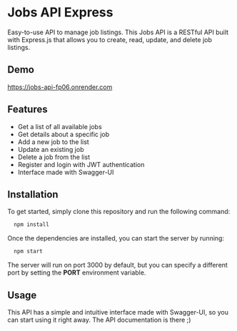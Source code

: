 # Jobs API Express

Easy-to-use API to manage job listings. This Jobs API is a RESTful API built with Express.js that allows you to create, read, update, and delete job listings.

## Demo

https://jobs-api-fp06.onrender.com

## Features

- Get a list of all available jobs
- Get details about a specific job
- Add a new job to the list
- Update an existing job
- Delete a job from the list
- Register and login with JWT authentication
- Interface made with Swagger-UI

## Installation

To get started, simply clone this repository and run the following command:

```bash
  npm install
```

Once the dependencies are installed, you can start the server by running:

```bash
  npm start
```

The server will run on port 3000 by default, but you can specify a different port by setting the **PORT** environment variable.

## Usage

This API has a simple and intuitive interface made with Swagger-UI, so you can start using it right away. The API documentation is there ;)
